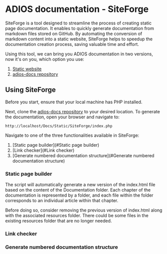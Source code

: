 # ADIOS documentation - SiteForge

SiteForge is a tool designed to streamline the process of creating static page documentation. It enables to quickly generate documentation from markdown files stored on GitHub. By automating the conversion of markdown content into a static website, SiteForge helps to speedup the documentation creation process, saving valuable time and effort.

Using this tool, we can bring you ADIOS documentation in two versions, now it's on you, which option you use:

1. [Static website](https://wai-blue.github.io/adios-docs/)
2. [adios-docs repository](https://github.com/wai-blue/adios-docs)

## Using SiteForge

Before you start, ensure that your local machine has PHP installed.

Next, clone the [adios-docs repository](https://github.com/wai-blue/adios-docs) to your desired location. To generate the documentation, open your browser and navigate to:

```
http://localhost/Docs/Static/SiteForge/index.php
```

Navigate to one of the three functionalities available in SiteForge:

1. [Static page builder](#Static page builder)
2. [Link checker](#Link checker)
3. [Generate numbered documentation structure](#Generate numbered documentation structure)

### Static page builder

The script will automatically generate a new version of the index.html file based on the content of the Documentation folder. Each chapter of the documentation is represented by a folder, and each file within the folder corresponds to an individual article within that chapter.

Before doing so, consider removing the previous version of index.html along with the associated resources folder. There could be some files in the existing resources folder that are no longer needed.

### Link checker

### Generate numbered documentation structure